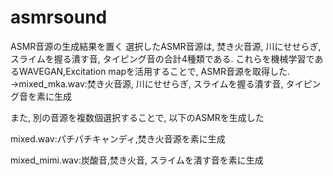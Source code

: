 # asmrsound
ASMR音源の生成結果を置く
選択したASMR音源は, 焚き火音源, 川にせせらぎ, スライムを握る潰す音, タイピング音の合計4種類である. 
これらを機械学習であるWAVEGAN,Excitation mapを活用することで, ASMR音源を取得した.
→mixed_mka.wav:焚き火音源, 川にせせらぎ, スライムを握る潰す音, タイピング音を素に生成

また, 別の音源を複数個選択することで, 以下のASMRを生成した

mixed.wav:パチパチキャンディ,焚き火音源を素に生成

mixed_mimi.wav:炭酸音,焚き火音, スライムを潰す音を素に生成

